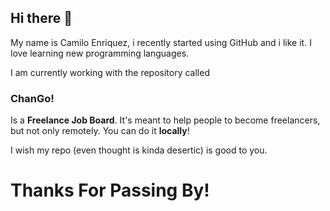 ## Hi there 👋
My name is Camilo Enriquez, i recently started using GitHub and i like it. I love learning new programming languages.

I am currently working with the repository called 
### ChanGo!
Is a **Freelance Job Board**. It's meant to help people to become freelancers, but not only remotely. You can do it **locally**!

I wish my repo (even thought is kinda desertic) is good to you. 


# Thanks For Passing By!
<!--
**k1000oEnz/k1000oEnz** is a ✨ _special_ ✨ repository because its `README.md` (this file) appears on your GitHub profile.

Here are some ideas to get you started:

- 🔭 I’m currently working on ...
- 🌱 I’m currently learning ...
- 👯 I’m looking to collaborate on ...
- 🤔 I’m looking for help with ...
- 💬 Ask me about ...
- 📫 How to reach me: ...
- 😄 Pronouns: ...
- ⚡ Fun fact: ...
-->

